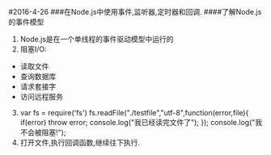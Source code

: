 #2016-4-26
###在Node.js中使用事件,监听器,定时器和回调.
####了解Node.js的事件模型
1. Node.js是在一个单线程的事件驱动模型中运行的
2. 阻塞I/O:
- 读取文件
- 查询数据库
- 请求套接字
- 访问远程服务
3. var fs = require('fs')
   fs.readFile("./testfile","utf-8",function(error,file){
        if(error) throw error;
        console.log("我已经读完文件了");
   });
   console.log("我不会被阻塞!");
4. 打开文件,执行回调函数,继续往下执行.   